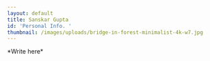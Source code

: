 ```yaml
---
layout: default
title: Sanskar Gupta
id: 'Personal Info. '
thumbnail: /images/uploads/bridge-in-forest-minimalist-4k-w7.jpg
---
```

\*Write here\*
